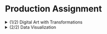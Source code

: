 # Production Assignment

<details>
  <summary>(1/2) Digital Art with Transformations</summary>

## Digital Art with Transformations
Having already worked with trigonometric functions and [the rotate() function](https://github.com/mike-leo-k/intro-to-im/blob/master/june%203), I decided to apply the concepts I observed in class, including the translate() function and scaling the the trigonometric function. The final code is [here](https://github.com/mike-leo-k/intro-to-im/blob/master/june%207/digital_art_transformed.pde).

I first translated a sine graph (without scaling, generated by plotting points), with the following result:
<p align="center">
  <img width="700" src="https://github.com/mike-leo-k/intro-to-im/blob/master/june%207/pictures/trans_1.png">
</p>

Then, scaling the graph by a fact of 10:
<p align="center">
  <img width="700" src="https://github.com/mike-leo-k/intro-to-im/blob/master/june%207/pictures/trans_2.png">
</p>

Then, using a for() loop, with pushMatrix() at the beginning followed by an incremental downward translation (using translat(0, i), i += 15) and a subsequent popMatric(), I repeated the sine graph throughout the screen:
<p align="center">
  <br>
  <img width="500" src="https://github.com/mike-leo-k/intro-to-im/blob/master/june%207/pictures/trans_3.png">
</p>

Now, when rotating the coordinate system (with the rotate() transformation), translation is also required for the drawings to be displayed on screen. Implementing the function in the last step, I added a second for loop that would draw the same graphs vertically as well:
<p align="center">
  <img width="500" src="https://github.com/mike-leo-k/intro-to-im/blob/master/june%207/pictures/trans_4.png">
</p>

Using strokeWeight(), I increased the size of the points (and thus the graphs):
<p align="center">
  <br>
  <img width="500" src="https://github.com/mike-leo-k/intro-to-im/blob/master/june%207/pictures/trans_5.png">
</p>

Finally, using random(255) in the stroke(R, G, B) function, I set each point on each graph to have a random color:
<p align="center">
  <br>
  <img width="500" src="https://github.com/mike-leo-k/intro-to-im/blob/master/june%207/pictures/trans_6.png">
</p>


### Final Render
<p align="center">
  <img width="500" src="https://github.com/mike-leo-k/intro-to-im/blob/master/june%207/pictures/final_render.gif">
</p>

## Challenges/Discoveries
* Figuring out how to properly scale up the sine graph. Realizing that the x coroodinate needed to be proportionally scaled as well seems obvious in retrospect.
* I first tried using the fill() function to change the color of the points, but googling told me that stroke() controlled the colors of points.
* Calculating how much translation was required post-rotation. Thinking of the coordinate system as a movable graph sheet really helped.

</details>

<details>
  <summary>(2/2) Data Visualization</summary>
  
## Data Visualization

### Basic Analysis of the 1988 Seoul Olympics Participants & Winners
Having already collected data on this event for another project, I decided to use Processing to complete a simple data visualization of the compiled information. The data on the number of medals won was collected from [here](https://en.wikipedia.org/wiki/1988_Summer_Olympics_medal_table).

The 1988 Olympics were notable for several reasons: it was the first Olympics event with participation from all major blocs in international politics, following two consecutive events that were boycotted by various countries; it was the last Olympics event attended by the Soviet Union; finally, no nation has ever come close to the Soviet Union's utter domination of the medal table, with 55 gold medals and 132 medals in total.

I decided to analyze the performance of countries identified as communist states, due to the fact that most of these states would no longer exist by the following Olympics. A communist country is defined as a state that is administered and governed by a single communist party guided by Marxism–Leninism. I identified communist states using [this](https://en.wikipedia.org/wiki/Communist_state#List_of_communist_states) list.

The compiled list of countries, with their total medals and their status as a communist state (1 if they were, 0 if they were not), looked like this:
<p align="center">
  <img width="400" src="https://github.com/mike-leo-k/intro-to-im/blob/master/june%207/pictures/1988%20olympics.jpg">
</p>

AFter creating the CSV file, I used the [loadTable()](https://processing.org/reference/loadTable_.html) function and a for() loop to read the values of each row (with the row.getInt() function). Adding up the total participants and medals, as well as all the communist states participating and the medals won by them, I was able to display the data visually:
<p align="center">
  <br>
  <img src="https://github.com/mike-leo-k/intro-to-im/blob/master/june%207/pictures/data_vis_1.png">
</p>

With the bar on top representing the number of participating communist states out of all participants, and the second bar depicting the number of medals won by communist states out of all medals won. I printed the values calculated numerically as well:
<p align="center">
  <br>
  <img src="https://github.com/mike-leo-k/intro-to-im/blob/master/june%207/pictures/data_vis_2.png">
</p>

### Challenges/Discoveries
* Wasn't sure how to read the values from each row and use them for calculations. The [loadTable()](https://processing.org/reference/loadTable_.html) page was immensely helpful to figure this out.

### Visualization of Police Killings of Black Americans by State
In progress, will be updated shortly.

### Challenges/Discoveries
* 

</details>
